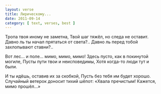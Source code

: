 ```yaml
---
layout: verse
title: Лирическому...
date: 2011-09-14
category: [ text, verses, best ]
---
```

Тропа твоя иному не заметна,
Твой шаг тяжёл, но следа не оставит.
Давно ль ты начал прятаться от света?..
Давно ль перед тобой захлопывают ставни?..

Вот лес... и поле... мимо, мимо, мимо!
Здесь пусто, как в покинутой могиле,
Пусты пути твои и неисповедимы,
Хотя когда-то люди тут и были.

И ты идёшь, оставив их за скобкой,
Пусть без тебя им будет хорошо.
Случайный ветерок доносит тихий шёпот:
«Хвала пречистым! Кажется, мимо прошёл...»
